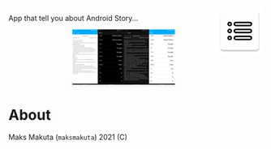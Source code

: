 <img style="float: right;"  src="./app/src/main/res/mipmap-xhdpi/ic_launcher.png" >

App that tell you about Android Story...

<div style="margin: auto; width: 50%;">
 <img style="margin: auto; width: 20%;" src="./screenshots/1.png" />
 <img style=" float: left; margin: auto; width: 20%;" src="./screenshots/2.png" />
 <img style=" float: left; margin: auto; width: 20%;" src="./screenshots/3.png" />
 <img style=" float: left; margin: auto; width: 20%;" src="./screenshots/4.png" />
</div>

# About

Maks Makuta (``` maksmakuta ```) 2021 (C)

